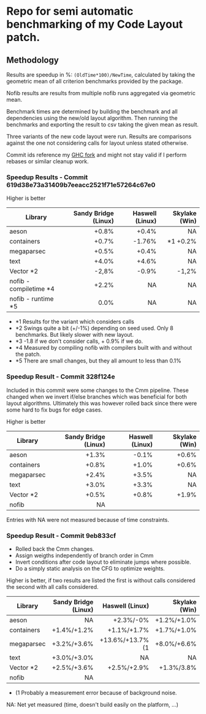 # Repo for semi automatic benchmarking of my Code Layout patch.

## Methodology

Results are speedup in %: `(OldTime*100)/NewTime`, calculated by taking the geometric mean
of all criterion benchmarks provided by the package.

Nofib results are results from multiple nofib runs aggregated via geometric mean.

Benchmark times are determined by building the benchmark and all dependencies using the new/old layout
algorithm.
Then running the benchmarks and exporting the result to csv taking the given mean as result.

Three variants of the new code layout were run. Results are comparisons against the one not considering
calls for layout unless stated otherwise.

Commit ids reference my [GHC fork](https://github.com/AndreasPK/ghc/tree/layoutOpt) and might not stay valid if I perform rebases or similar cleanup work.

### Speedup Results - Commit 619d38e73a31409b7eeacc2521f71e57264c67e0

Higher is better

| Library       | Sandy Bridge (Linux) | Haswell (Linux) | Skylake (Win) |
| ------------- |-------------:| -----:| -----: |
| aeson         | +0.8%         | +0.4%         |   NA
| containers    | +0.7%         |       -1.76%  |   *1 +0.2%
| megaparsec    | +0.5%         | +0.4%         |   NA
| text          | +4.0%         | +4.6%         |   NA
| Vector *2     | -2,8%         | -0.9%         |   -1,2%        |
| nofib - compiletime *4| +2.2% |   NA          |   NA
| nofib - runtime *5 | 0.0%          |   NA          |       NA


* *1 Results for the variant which considers calls
* *2 Swings quite a bit (+/-1%) depending on seed used. Only 8 benchmarks. But likely slower with new layout.
* *3 -1.8 if we don't consider calls, + 0.9% if we do.
* *4 Measured by compiling nofib with compilers built with and without the patch.
* *5 There are small changes, but they all amount to less than 0.1%

### Speedup Result - Commit 328f124e

Included in this commit were some changes to the Cmm pipeline.
These changed when we invert if/else branches which was beneficial
for both layout algorithms. Ultimately this was however rolled back
since there were some hard to fix bugs for edge cases.

Higher is better

| Library       | Sandy Bridge (Linux) | Haswell (Linux) | Skylake (Win) |
| ------------- |------------: | ----:      | -----: |
| aeson         | +1.3%        | -0.1%      |   +0.6%
| containers    | +0.8%        | +1.0%      |   +0.6%
| megaparsec    | +2.4%        | +3.5%      |   NA
| text          | +3.0%        | +3.3%      |   NA
| Vector *2     | +0.5%        | +0.8%      |   +1.9%
| nofib | NA

Entries with NA were not measured because of time constraints.

### Speedup Result - Commit 9eb833cf

* Rolled back the Cmm changes.
* Assign weigths independently of branch order in Cmm
* Invert conditions after code layout to eliminate jumps where possible.
* Do a simply static analysis on the CFG to optimize weights.

Higher is better, if two results are listed the first is without calls considered the second with all calls considered.

| Library       | Sandy Bridge (Linux) | Haswell (Linux) | Skylake (Win) |
| ------------- |------------:  | ----:             | -----: |
| aeson         | NA            | +2.3%/-0%         |   +1.2%/+1.0%
| containers    | +1.4%/+1.2%   | +1.1%/+1.7%       |   +1.7%/+1.0%
| megaparsec    | +3.2%/+3.6%   | +13.6%/+13.7% (1  |   +8.0%/+6.6%
| text          | +3.0%/+3.0%   | NA                |   NA
| Vector *2     | +2.5%/+3.6%   | +2.5%/+2.9%       |   +1.3%/3.8%
| nofib | NA

* (1 Probably a measurement error because of background noise.

NA: Net yet measured (time, doesn't build easily on the platform, ...)